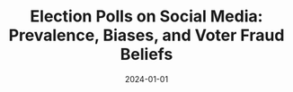 ---
title: "Election Polls on Social Media: Prevalence, Biases, and Voter Fraud Beliefs"
collection: publications
date: 2024-01-01
year: 2024
venue: 'ICWSM&apos;25'
paperurl: 'https://arxiv.org/abs/2405.11146'
resourceslug: no_resource
authors: 'S. Scarano, V. Vasudevan, M. Samory, K. Yang, J. Yang, and P.A. Grabowicz'
---